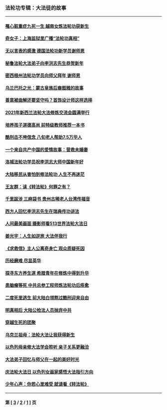 ### 法轮功专辑：大法徒的故事
---
#### [罹心脏重症九死一生 越南女炼法轮功获新生](../../pages/nf1147481/n13732766.md?05120430) 
#### [奇女子：上海监狱里广播“法轮功真相”](../../pages/nf1147481/n13726443.md?05120430) 
#### [无以言表的感激 德国法轮功新学员谢师恩](../../pages/nf1147481/n13543790.md?05120430) 
#### [秘鲁法轮大法弟子向李洪志先生恭贺新年](../../pages/nf1147481/n13540182.md?05120430) 
#### [密西根州法轮功学员向师父拜年 谢师恩](../../pages/nf1147481/n13538183.md?05120430) 
#### [乌兰巴托之光：蒙古皇族后裔图雅的故事](../../pages/nf1147481/n13155759.md?05120430) 
#### [善意被曲解还要坚守吗？首饰设计师这样选择](../../pages/nf1147481/n13077575.md?05120430) 
#### [2021年新西兰法轮大法修炼交流会圆满举行](../../pages/nf1147481/n13033149.md?05120430) 
#### [培养孩子道德高尚 前特级教师推荐一本书](../../pages/nf1147481/n12938640.md?05120430) 
#### [酷刑击不垮信念 八旬老人帮助7.5万华人](../../pages/nf1147481/n12880712.md?05120430) 
#### [一个来自共产中国的爱情故事：营救未婚妻](../../pages/nf1147481/n12778386.md?05120430) 
#### [洛城法轮功学员祝李洪志大师中国新年好](../../pages/nf1147481/n12724685.md?05120430) 
#### [大陆移民从害怕到修法轮功 人生不再迷茫](../../pages/nf1147481/n12414325.md?05120430) 
#### [王友群：读《转法轮》何罪之有？](../../pages/nf1147481/n12408647.md?05120430) 
#### [千里跋涉 三麻袋书 贵州古稀老人台湾传福音](../../pages/nf1147481/n12198750.md?05120430) 
#### [西方人回忆李洪志先生在瑞典传功讲法](../../pages/nf1147481/n12099607.md?05120430) 
#### [人间最美画面 摄影师看513世界法轮大法日](../../pages/nf1147481/n12094118.md?05120430) 
#### [姜光宇：人生如逆旅 大法伴我行](../../pages/nf1147481/n12088664.md?05120430) 
#### [《求救信》主人公离奇身亡 观众质疑死因](../../pages/nf1147481/n11845215.md?05120430) 
#### [历经磨难 尽显英华](../../pages/nf1147481/n11723297.md?05120430) 
#### [探寻东方养生道 希腊青年在修炼中得到升华](../../pages/nf1147481/n11494502.md?05120430) 
#### [患脑瘤等死 中共总参工程师炼法轮功后痊愈](../../pages/nf1147481/n11466682.md?05120430) 
#### [二度死里逃生 前大陆白领熬过酷刑迎来自由](../../pages/nf1147481/n11368594.md?05120430) 
#### [明真相后 大陆公检法人员抛弃中共](../../pages/nf1147481/n11358618.md?05120430) 
#### [穿越生死的团聚](../../pages/nf1147481/n11258922.md?05120430) 
#### [乌克兰祖母：法轮大法让我获得新生](../../pages/nf1147481/n11269457.md?05120430) 
#### [以色列母亲修大法学会聆听 亲子关系更融洽](../../pages/nf1147481/n11268195.md?05120430) 
#### [大法弟子回忆与师父在一起的美好时光](../../pages/nf1147481/n11267759.md?05120430) 
#### [庆法轮大法日 以色列女画家感悟大法指引方向](../../pages/nf1147481/n11267735.md?05120430) 
#### [少年心声：你若心里难受 就请看《转法轮》](../../pages/nf1147481/n11267496.md?05120430) 

---
#### 第 [ [3](./3.md?05120430) / [2](./2.md?05120430) / [1](./1.md?05120430) ] 页
